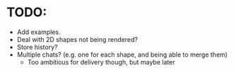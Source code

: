 # TODO:

- Add examples.
- Deal with 2D shapes not being rendered?
- Store history?
- Multiple chats? (e.g. one for each shape, and being able to merge them)
  - Too ambitious for delivery though, but maybe later
